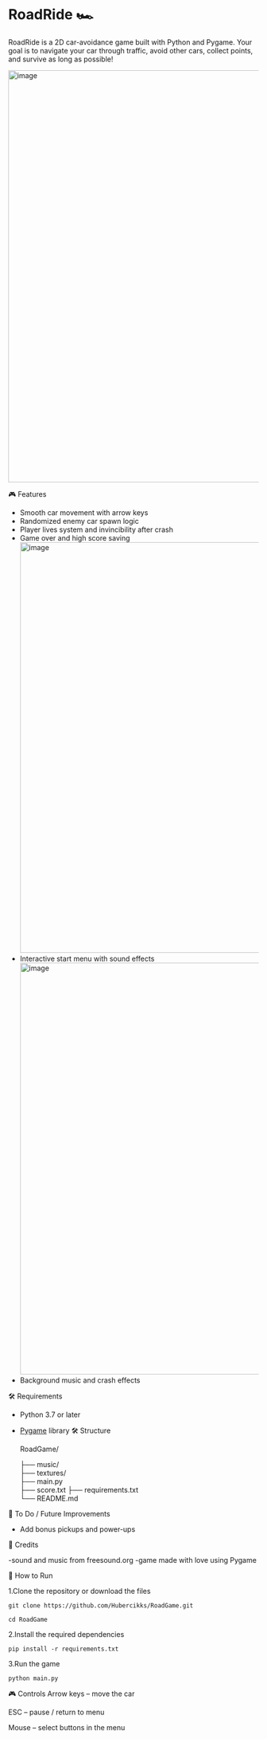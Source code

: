 # RoadRide 🏎️

RoadRide is a 2D car-avoidance game built with Python and Pygame. Your goal is to navigate your car through traffic, avoid other cars, collect points, and survive as long as possible!

<img width="995" height="827" alt="image" src="https://github.com/user-attachments/assets/13524952-090e-40b4-9f54-3941d2fd203c" />


🎮 Features

- Smooth car movement with arrow keys
- Randomized enemy car spawn logic
- Player lives system and invincibility after crash
- Game over and high score saving
  <img width="995" height="824" alt="image" src="https://github.com/user-attachments/assets/b8ab8541-fb32-45a1-a527-efe334e76107" />
- Interactive start menu with sound effects
  <img width="997" height="826" alt="image" src="https://github.com/user-attachments/assets/493cbe7f-d42e-47cd-8cb1-36ee4400f59c" />
- Background music and crash effects

🛠️ Requirements

- Python 3.7 or later
- [Pygame](https://www.pygame.org/) library
🛠️ Structure

  RoadGame/
  
  ├── music/              
  ├── textures/             
  ├── main.py           
  ├── score.txt
  ├── requirements.txt          
  └── README.md
                
📝 To Do / Future Improvements
- Add bonus pickups and power-ups

🎵 Credits

-sound and music from freesound.org
-game made with love using Pygame

🚀 How to Run

1.Clone the repository or download the files

    git clone https://github.com/Hubercikks/RoadGame.git
  
    cd RoadGame
  
2.Install the required dependencies

    pip install -r requirements.txt
  
3.Run the game

    python main.py

🎮 Controls
Arrow keys – move the car

ESC – pause / return to menu

Mouse – select buttons in the menu
